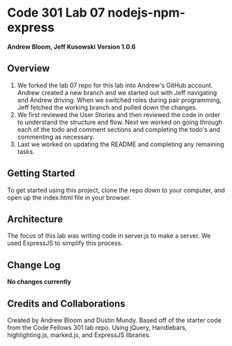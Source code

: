 # Code 301 Lab 07 nodejs-npm-express

**Andrew Bloom, Jeff Kusowski**
**Version 1.0.6**

## Overview
1. We forked the lab 07 repo for this lab into Andrew's GitHub account. Andrew created a new branch and we started out with Jeff navigating and Andrew driving. When we switched roles during pair programming, Jeff fetched the working branch and pulled down the changes.
2. We first reviewed the User Stories and then reviewed the code in order to understand the structure and flow. Next we worked on going through each of the todo and comment sections and completing the todo's and commenting as necessary.
3. Last we worked on updating the README and completing any remaining tasks.

## Getting Started
To get started using this project, clone the repo down to your computer, and open up the index.html file in your browser.

## Architecture
The focus of this lab was writing code in server.js to make a server.  We used ExpressJS to simplify this process.

## Change Log
**No changes currently**

## Credits and Collaborations
Created by Andrew Bloom and Dustin Mundy. Based off of the starter code from the Code Fellows 301 lab repo. Using jQuery, Handlebars, highlighting.js, marked.js, and ExpressJS libraries.
